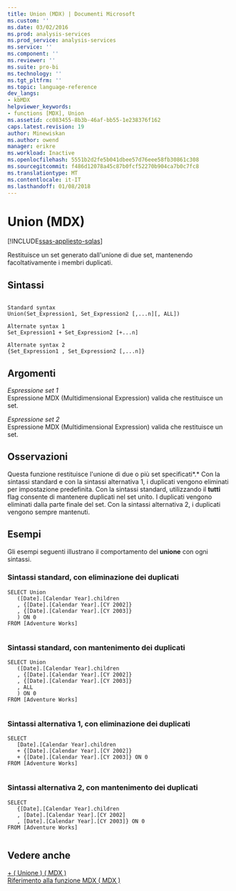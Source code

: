 ```yaml
---
title: Union (MDX) | Documenti Microsoft
ms.custom: ''
ms.date: 03/02/2016
ms.prod: analysis-services
ms.prod_service: analysis-services
ms.service: ''
ms.component: ''
ms.reviewer: ''
ms.suite: pro-bi
ms.technology: ''
ms.tgt_pltfrm: ''
ms.topic: language-reference
dev_langs:
- kbMDX
helpviewer_keywords:
- functions [MDX], Union
ms.assetid: cc083455-8b3b-46af-bb55-1e238376f162
caps.latest.revision: 19
author: Minewiskan
ms.author: owend
manager: erikre
ms.workload: Inactive
ms.openlocfilehash: 5551b2d2fe5b041dbee57d76eee58fb30861c308
ms.sourcegitcommit: f486d12078a45c87b0fcf52270b904ca7b0c7fc8
ms.translationtype: MT
ms.contentlocale: it-IT
ms.lasthandoff: 01/08/2018
---
```

# <a name="union--mdx"></a>Union (MDX)
[!INCLUDE[ssas-appliesto-sqlas](../includes/ssas-appliesto-sqlas.md)]

  Restituisce un set generato dall'unione di due set, mantenendo facoltativamente i membri duplicati.  
  
## <a name="syntax"></a>Sintassi  
  
```  
  
Standard syntax  
Union(Set_Expression1, Set_Expression2 [,...n][, ALL])  
  
Alternate syntax 1  
Set_Expression1 + Set_Expression2 [+...n]  
  
Alternate syntax 2  
{Set_Expression1 , Set_Expression2 [,...n]}  
```  
  
## <a name="arguments"></a>Argomenti  
 *Espressione set 1*  
 Espressione MDX (Multidimensional Expression) valida che restituisce un set.  
  
 *Espressione set 2*  
 Espressione MDX (Multidimensional Expression) valida che restituisce un set.  
  
## <a name="remarks"></a>Osservazioni  
 Questa funzione restituisce l'unione di due o più set specificati*.* Con la sintassi standard e con la sintassi alternativa 1, i duplicati vengono eliminati per impostazione predefinita. Con la sintassi standard, utilizzando il **tutti** flag consente di mantenere duplicati nel set unito. I duplicati vengono eliminati dalla parte finale del set. Con la sintassi alternativa 2, i duplicati vengono sempre mantenuti.  
  
## <a name="examples"></a>Esempi  
 Gli esempi seguenti illustrano il comportamento del **unione** con ogni sintassi.  
  
### <a name="standard-syntax-duplicates-eliminated"></a>Sintassi standard, con eliminazione dei duplicati  
  
```  
SELECT Union   
   ([Date].[Calendar Year].children  
   , {[Date].[Calendar Year].[CY 2002]}  
   , {[Date].[Calendar Year].[CY 2003]}  
   ) ON 0  
FROM [Adventure Works]  
  
```  
  
### <a name="standard-syntax-duplicates-retained"></a>Sintassi standard, con mantenimento dei duplicati  
  
```  
SELECT Union   
   ([Date].[Calendar Year].children  
   , {[Date].[Calendar Year].[CY 2002]}  
   , {[Date].[Calendar Year].[CY 2003]}  
   , ALL  
   ) ON 0  
FROM [Adventure Works]  
  
```  
  
### <a name="alternate-syntax-1-duplicates-eliminated"></a>Sintassi alternativa 1, con eliminazione dei duplicati  
  
```  
SELECT   
   [Date].[Calendar Year].children   
   + {[Date].[Calendar Year].[CY 2002]}   
   + {[Date].[Calendar Year].[CY 2003]} ON 0  
FROM [Adventure Works]  
  
```  
  
### <a name="alternate-syntax-2-duplicates-retained"></a>Sintassi alternativa 2, con mantenimento dei duplicati  
  
```  
SELECT   
   {[Date].[Calendar Year].children  
   , [Date].[Calendar Year].[CY 2002]  
   , [Date].[Calendar Year].[CY 2003]} ON 0  
FROM [Adventure Works]  
  
```  
  
## <a name="see-also"></a>Vedere anche  
 [+ &#40; Unione &#41; &#40; MDX &#41;](../mdx/union-mdx-operator-reference.md)   
 [Riferimento alla funzione MDX &#40; MDX &#41;](../mdx/mdx-function-reference-mdx.md)  
  
  
